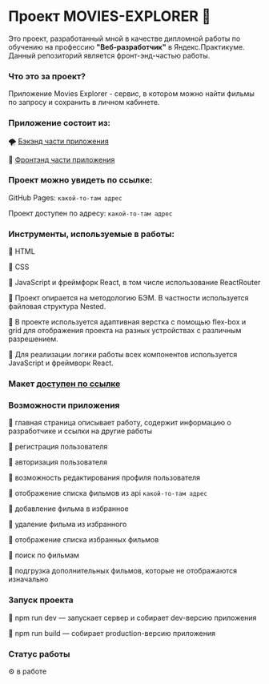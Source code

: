 # Проект MOVIES-EXPLORER 🎥

Это проект, разработанный мной в качестве дипломной работы по обучению на профессию **"Веб-разработчик"** в Яндекс.Практикуме.
Данный репозиторий является фронт-энд-частью работы.

### Что это за проект?

Приложение Movies Explorer - сервис, в котором можно найти фильмы по запросу и сохранить в личном кабинете.

### Приложение состоит из: 

🌪 [Бэкэнд части приложения](https://github.com/inkinyam/movies-explorer-api) 

🌈 [Фронтэнд части приложения](https://github.com/inkinyam/movies-explorer-frontend) 

### Проект можно увидеть по ссылке:

GitHub Pages: `какой-то-там адрес`

Проект доступен по адресу: `какой-то-там адрес`

### Инструменты, используемые в работы:

🔹 HTML

🔹 CSS 

🔹 JavaScript и фреймфорк React, в том числе использование ReactRouter

🔹 Проект опирается на методологию БЭМ. В частности используется файловая структура Nested. 

🔹 В проекте используется адаптивная верстка с помощью flex-box и grid для отображения проекта на разных устройствах с различным разрешением. 

🔹 Для реализации логики работы всех компонентов используется JavaScript и фреймворк React.

### Макет [доступен по ссылке](https://www.figma.com/file/1HUI7n4gwXePerH9if9hIi/Diploma-INKI?node-id=891%3A3857)


### Возможности приложения

🔹 главная страница описывает работу, содержит информацию о разработчике и ссылки на другие работы

🔹 регистрация пользователя

🔹 авторизация пользователя

🔹 возможность редактирования профиля пользователя

🔹 отображение списка фильмов из api `какой-то-там адрес`

🔹 добавление фильма в избранное

🔹 удаление фильма из избранного

🔹 отображение списка избранных фильмов

🔹 поиск по фильмам

🔹 подгрузка дополнительных фильмов, которые не отображаются изначально

### Запуск проекта
🔹 npm run dev — запускает сервер и собирает dev-версию приложения

🔹 npm run build — собирает production-версию приложения

### Статус работы
⚙ в работе
